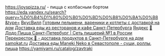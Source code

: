 https://joyspizza.ru/ - пицца с колбасным бортом
https://eda.yandex.ru/search?query=%D0%B4%D1%80%D0%B0%D0%BD%D0%B8%D0%BA%D0%B8&type=
[ВкусВилл](https://vkusvill.ru/)
[Готовим пельмени, вареники и котлеты с доставкой на дом](https://smekalka-food.ru/)
[Доставка еды из ресторанов и кафе Санкт-Петербурга](https://www.delivery-club.ru/spb) 
[](https://express.av.ru/spb/)
[Яндекс](https://eda.yandex.ru/moscow/?shippingType=delivery) 
[🍕 Додо Пицца Санкт-Петербург | Сеть пиццерий №1 в России](https://dodopizza.ru/peterburg)
[](https://sbermarket.ru/) 
[Перекресток 🚛 - доставка продуктов в Санкт-Петербурге на дом](https://www.perekrestok.ru/info/delivery_spb)
[samokat.ru](https://samokat.ru/) 
[Доставка еды Maneki Neko в Севастополе - суши, роллы, пицца](https://maneki-sev.ru/)
https://yamiyami.ru/catalog/zavtraki